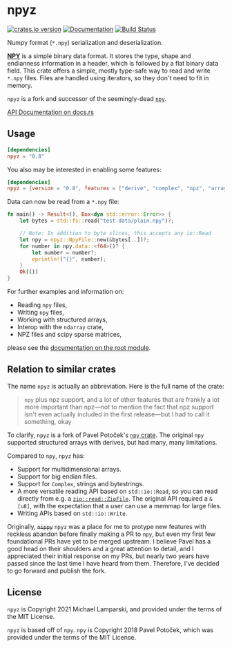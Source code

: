# npyz

[![crates.io version](https://img.shields.io/crates/v/npyz.svg)](https://crates.io/crates/npyz) [![Documentation](https://docs.rs/npyz/badge.svg)](https://docs.rs/npyz/) [![Build Status](https://github.com/ExpHP/npyz/actions/workflows/ci.yml/badge.svg)](https://github.com/ExpHP/npyz/actions)

Numpy format (`*.npy`) serialization and deserialization.

[**NPY**](https://docs.scipy.org/doc/numpy-dev/neps/npy-format.html) is a simple binary data format.
It stores the type, shape and endianness information in a header,
which is followed by a flat binary data field. This crate offers a simple, mostly type-safe way to
read and write `*.npy` files. Files are handled using iterators, so they don't need to fit in memory.

`npyz` is a fork and successor of the seemingly-dead [`npy`](https://github.com/potocpav/npy-rs).

[API Documentation on docs.rs](https://docs.rs/npyz)

## Usage

```toml
[dependencies]
npyz = "0.8"
```

You also may be interested in enabling some features:

```toml
[dependencies]
npyz = {version = "0.8", features = ["derive", "complex", "npz", "arrayvec", "half"]}
```

Data can now be read from a `*.npy` file:

```rust
fn main() -> Result<(), Box<dyn std::error::Error>> {
    let bytes = std::fs::read("test-data/plain.npy")?;

    // Note: In addition to byte slices, this accepts any io::Read
    let npy = npyz::NpyFile::new(&bytes[..])?;
    for number in npy.data::<f64>()? {
        let number = number?;
        eprintln!("{}", number);
    }
    Ok(())
}
```

For further examples and information on:
* Reading `npy` files,
* Writing `npy` files,
* Working with structured arrays,
* Interop with the `ndarray` crate,
* NPZ files and scipy sparse matrices,

please see the [documentation on the root module](https://docs.rs/npyz).

## Relation to similar crates

The name `npyz` is actually an abbreviation.  Here is the full name of the crate:

> `npy` plus npz support, and a lot of other features that are frankly a lot more important than npz—not to mention the fact that npz support isn't even actually included in the first release—but I had to call it something, okay

To clarify, `npyz` is a fork of Pavel Potoček's [`npy` crate](https://github.com/potocpav/npy-rs).  The original `npy` supported structured arrays with derives, but had many, many limitations.

Compared to `npy`, `npyz` has:

* Support for multidimensional arrays.
* Support for big endian files.
* Support for `Complex`, strings and bytestrings.
* A more versatile reading API based on `std::io::Read`, so you can read directly from e.g. a [`zip::read::ZipFile`](https://docs.rs/zip/latest/zip/read/struct.ZipFile.html).  The original API required a `&[u8]`, with the expectation that a user can use a memmap for large files.
* Writing APIs based on `std::io::Write`.

Originally, ~~`nippy`~~ `npyz` was a place for me to protype new features with reckless abandon before finally making a PR to `npy`, but even my first few foundational PRs have yet to be merged upstream.  I believe Pavel has a good head on their shoulders and a great attention to detail, and I appreciated their initial response on my PRs, but nearly two years have passed since the last time I have heard from them. Therefore, I've decided to go forward and publish the fork.

## License

`npyz` is Copyright 2021 Michael Lamparski, and provided under the terms of the MIT License.

`npyz` is based off of `npy`.  `npy` is Copyright 2018 Pavel Potoček, which was provided under the terms of the MIT License.
